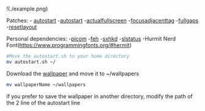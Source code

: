 !(./example.png)

Patches:
	- [autostart](https://dwm.suckless.org/patches/autostart/dwm-autostart-20200610-cb3f58a.diff)
	-[autostart](https://dwm.suckless.org/patches/actualfullscreen/dwm-actualfullscreen-20191112-cb3f58a.diff)
	-[actualfullscreen](https://dwm.suckless.org/patches/actualfullscreen/dwm-actualfullscreen-20211013-cb3f58a.diff)
	-[focusadjacenttag](https://dwm.suckless.org/patches/focusadjacenttag/dwm-focusadjacenttag-6.3.diff)
	-[fullgaps](https://dwm.suckless.org/patches/fullgaps/dwm-fullgaps-6.4.diff)
	-[resetlayout](https://dwm.suckless.org/patches/resetlayout/dwm-resetlayout-6.2.diff)

Personal dependencies:
	-[picom](https://wiki.archlinux.org/title/picom)
	-[feh](https://wiki.archlinux.org/title/Feh)
	-[sxhkd](https://wiki.archlinux.org/title/Sxhkd)
	-[slstatus](https://tools.suckless.org/slstatus/)
	-Hurmit Nerd Font(https://www.programmingfonts.org/#hermit)

```bash
#Move the autostart.sh to your home directory
mv autostart.sh ~/
```
Download the [wallpaper](https://www.wallpaperbetter.com/en/hd-wallpaper-uelhc) and move it to ~/wallpapers

```bash
mv wallpaperName ~/wallpapers
```
if you prefer to save the wallpaper in another directory, modify the path of the 2 line of the autostart line

